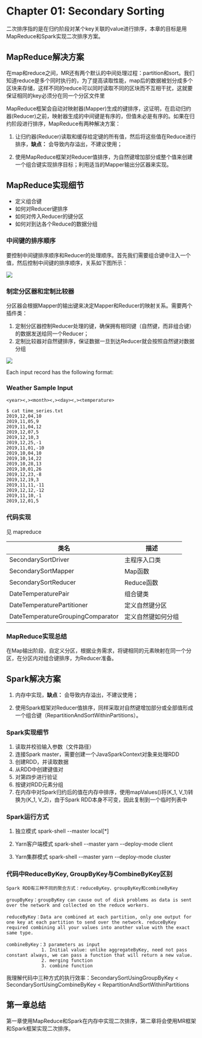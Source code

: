 # Chapter 01: Secondary Sorting
二次排序指的是在归约阶段对某个key关联的value进行排序，本章的目标是用MapReduce和Spark实现二次排序方案。

## MapReduce解决方案
在map和reduce之间，MR还有两个默认的中间处理过程：partition和sort。我们知道reduce是多个同时执行的，为了提高读取性能，map后的数据被划分成多个区块来存储，这样不同的reduce可以同时读取不同的区块而不互相干扰，这就要保证相同的key必须分在同一个分区文件里

MapReduce框架会自动对映射器(Mapper)生成的键排序，这证明，在启动归约器(Reducer)之前，映射器生成的中间键是有序的，但值未必是有序的。如果在归约阶段进行排序，MapReduce有两种解决方案：
1. 让归约器(Reducer)读取和缓存给定键的所有值，然后将这些值在Reduce进行排序，**缺点：** 会导致内存溢出，不建议使用；

2. 使用MapReduce框架对Reducer值排序，为自然键增加部分或整个值来创建一个组合键实现排序目标；利用适当的Mapper输出分区器来实现。

## MapReduce实现细节
- 定义组合键 
- 如何对Reducer键排序 
- 如何对传入Reducer的键分区 
- 如何对到达各个Reduce的数据分组 

### 中间键的排序顺序
要控制中间键排序顺序和Reducer的处理顺序。首先我们需要组合键中注入一个值，然后控制中间键的排序顺序，关系如下图所示：

![](https://github.com/mahmoudparsian/data-algorithms-book/raw/master/src/main/java/org/dataalgorithms/chap01/secondary_sorting.png)
### 制定分区器和定制比较器
分区器会根据Mapper的输出键来决定Mapper和Reducer的映射关系。需要两个插件类：
1. 定制分区器控制Reducer处理的键，确保拥有相同键（自然键，而非组合键）的数据发送给同一个Reducer；
2. 定制比较器对自然键排序，保证数据一旦到达Reducer就会按照自然键对数据分组

![](https://img-blog.csdnimg.cn/2019031815420853.png?x-oss-process=image/watermark,type_ZmFuZ3poZW5naGVpdGk,shadow_10,text_aHR0cHM6Ly9ibG9nLmNzZG4ubmV0L2xpdXFpYW4xMTA0,size_16,color_FFFFFF,t_70)

Each input record has the following format:
### Weather Sample Input
~~~
<year><,><month><,><day><,><temperature>
~~~

~~~
$ cat time_series.txt 
2019,12,04,10
2019,11,05,9
2019,11,04,12
2019,12,07,5
2019,12,10,3
2019,12,25,-1
2019,11,01,-10
2019,10,04,10
2019,10,14,22
2019,10,28,13
2019,10,01,26
2019,12,23,-8
2019,12,19,3
2019,11,11,-11
2019,12,12,-12
2019,11,10,-1
2019,12,01,5
~~~
### 代码实现
见 mapreduce

| 类名                              | 描述               |
| --------------------------------- | ------------------ |
| SecondarySortDriver               | 主程序入口类       |
| SecondarySortMapper               | Map函数            |
| SecondarySortReducer              | Reduce函数         |
| DateTemperaturePair               | 组合键类           |
| DateTemperaturePartitioner        | 定义自然键分区     |
| DateTemperatureGroupingComparator | 定义自然键如何分组 |

### MapReduce实现总结
在Map输出阶段，自定义分区，根据业务需求，将键相同的元素映射在同一个分区，在分区内对组合键排序，为Reducer准备。
## Spark解决方案
1. 内存中实现，**缺点：** 会导致内存溢出，不建议使用；

2. 使用Spark框架对Reducer值排序，同样采取对自然键增加部分或全部值形成一个组合键（RepartitionAndSortWithinPartitions）。
### Spark实现细节
1. 读取并校验输入参数（文件路径）
2. 连接Spark master，需要创建一个JavaSparkContext对象来处理RDD
3. 创建RDD，并读取数据
4. 从RDD中创建键值对
5. 对第四步进行验证
6. 按键对RDD元素分组
7. 在内存中对Spark归约后的值在内存中排序，使用mapValues()将(K_1, V_1)转换为(K_1, V_2)，由于Spark RDD本身不可变，因此复制到一个临时列表中
### Spark运行方式
1. 独立模式 spark-shell --master local[*]

2. Yarn客户端模式 spark-shell --master yarn --deploy-mode client

3. Yarn集群模式 spark-shell --master yarn --deploy-mode cluster
### 代码中ReduceByKey, GroupByKey与CombineByKey区别
~~~
Spark RDD有三种不同的聚合方式：reduceByKey、groupByKey和combineByKey

groupByKey：groupByKey can cause out of disk problems as data is sent over the network and collected on the reduce workers.

reduceByKey：Data are combined at each partition, only one output for one key at each partition to send over the network. reduceByKey required combining all your values into another value with the exact same type.

combineByKey：3 parameters as input
             1. Initial value: unlike aggregateByKey, need not pass constant always, we can pass a function that will return a new value.
             2. merging function
             3. combine function
~~~
我理解代码中三种方式的执行效率：SecondarySortUsingGroupByKey < SecondarySortUsingCombineByKey < RepartitionAndSortWithinPartitions
## 第一章总结
第一章使用MapReduce和Spark在内存中实现二次排序，第二章将会使用MR框架和Spark框架实现二次排序。
       

